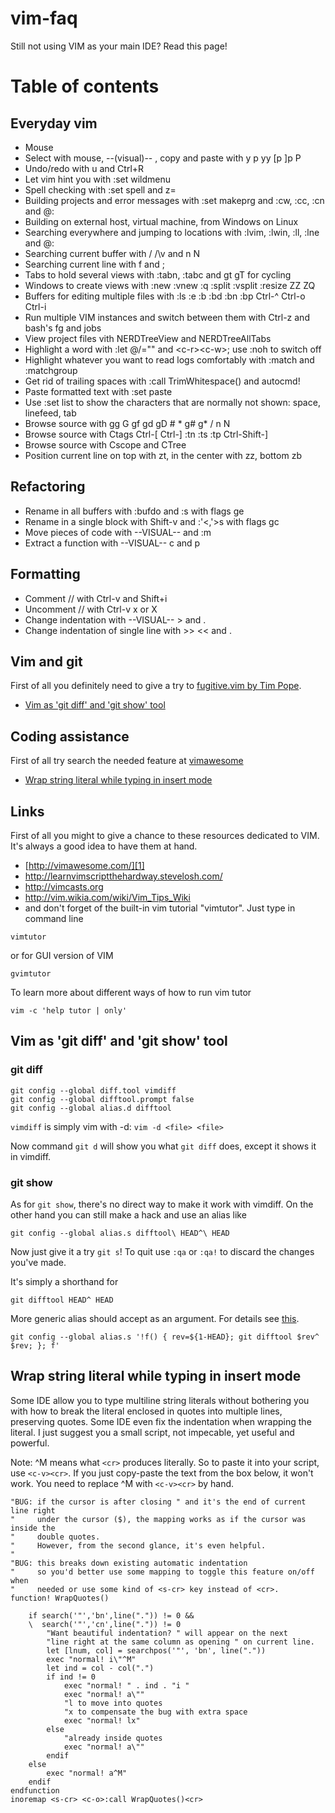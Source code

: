# vim-faq

Still not using VIM as your main IDE? Read this page!

# Table of contents

## Everyday vim

 + Mouse
 + Select with mouse, --(visual)-- , copy and paste with y p yy [p ]p P
 + Undo/redo with u and Ctrl+R
 + Let vim hint you with :set wildmenu
 + Spell checking with :set spell and z=
 + Building projects and error messages with :set makeprg and :cw, :cc, :cn and @:
 + Building on external host, virtual machine, from Windows on Linux
 + Searching everywhere and jumping to locations with :lvim, :lwin, :ll, :lne and @:
 + Searching current buffer with / /\v and n N
 + Searching current line with f and ;
 + Tabs to hold several views with :tabn, :tabc and gt gT for cycling
 + Windows to create views with :new :vnew :q :split :vsplit :resize ZZ ZQ
 + Buffers for editing multiple files with :ls :e :b :bd :bn :bp Ctrl-^ Ctrl-o Ctrl-i
 + Run multiple VIM instances and switch between them with Ctrl-z and bash's fg and jobs
 + View project files vith NERDTreeView and NERDTreeAllTabs
 + Highlight a word with :let @/="" and \<c-r\>\<c-w\>; use :noh to switch off
 + Highlight whatever you want to read logs comfortably with :match and :matchgroup
 + Get rid of trailing spaces with :call TrimWhitespace() and autocmd!
 + Paste formatted text with :set paste
 + Use :set list to show the characters that are normally not shown: space, linefeed, tab
 + Browse source with gg G gf gd gD # * g# g\* / n N
 + Browse source with Ctags Ctrl-[ Ctrl-] :tn :ts :tp Ctrl-Shift-]
 + Browse source with Cscope and CTree
 + Position current line on top with zt, in the center with zz, bottom zb
 
## Refactoring
 + Rename in all buffers with :bufdo and :s with flags ge
 + Rename in a single block with Shift-v and :'<,'>s with flags gc
 + Move pieces of code with --VISUAL-- and :m
 + Extract a function with --VISUAL-- c and p
 
## Formatting
 + Comment // with Ctrl-v and Shift+i
 + Uncomment // with Ctrl-v x or X
 + Change indentation with --VISUAL--  > and .
 + Change indentation of single line with >> << and .

## Vim and git

First of all you definitely need to give a try to [fugitive.vim by Tim Pope](https://github.com/tpope/vim-fugitive).

+ [Vim as 'git diff' and 'git show' tool](#vim-as-git-diff-and-git-show-tool)

## Coding assistance

First of all try search the needed feature at [vimawesome][1]

+ [Wrap string literal while typing in insert mode](#wrap-string-literal-while-typing-in-insert-mode)

## Links

First of all you might to give a chance to these resources dedicated to VIM. It's always a good idea to have them at hand.

+ [http://vimawesome.com/][1]
+ http://learnvimscriptthehardway.stevelosh.com/ 
+ http://vimcasts.org 
+ http://vim.wikia.com/wiki/Vim_Tips_Wiki 
+ and don't forget of the built-in vim tutorial "vimtutor". Just type in command line

```
vimtutor
```

or for GUI version of VIM

```
gvimtutor
```

To learn more about different ways of how to run vim tutor 

```
vim -c 'help tutor | only'
```

## Vim as 'git diff' and 'git show' tool
### git diff

```
git config --global diff.tool vimdiff
git config --global difftool.prompt false 
git config --global alias.d difftool
```

`vimdiff` is simply vim with -d: `vim -d <file> <file>`

Now command `git d` will show you what `git diff` does, except it shows it in vimdiff.

### git show

As for `git show`, there's no direct way to make it work with vimdiff.
On the other hand you can still make a hack and use an alias like

```
git config --global alias.s difftool\ HEAD^\ HEAD
```

Now just give it a try `git s`! To quit use `:qa` or `:qa!` to discard the changes you've made.

It's simply a shorthand for

```
git difftool HEAD^ HEAD
```

More generic alias should accept <revision> as an argument. For details see [this](http://jondavidjohn.com/git-aliases-parameters/).

```
git config --global alias.s '!f() { rev=${1-HEAD}; git difftool $rev^ $rev; }; f'
```

## Wrap string literal while typing in insert mode
Some IDE allow you to type multiline string literals without bothering you with how to break the literal enclosed in quotes into multiple lines, preserving quotes. Some IDE even fix the indentation when wrapping the literal. I just suggest you a small script, not impecable, yet useful and powerful.

Note: ^M means what `<cr>` produces literally. So to paste it into your script, use `<c-v><cr>`. If you just copy-paste the text from the box below, it won't work. You need to replace ^M with `<c-v><cr>` by hand.
```vim
"BUG: if the cursor is after closing " and it's the end of current line right 
"     under the cursor ($), the mapping works as if the cursor was inside the
"     double quotes.
"     However, from the second glance, it's even helpful.
"
"BUG: this breaks down existing automatic indentation
"     so you'd better use some mapping to toggle this feature on/off when
"     needed or use some kind of <s-cr> key instead of <cr>.
function! WrapQuotes()

    if search('"','bn',line(".")) != 0 &&
    \  search('"','cn',line(".")) != 0
        "Want beautiful indentation? " will appear on the next
        "line right at the same column as opening " on current line.
        let [lnum, col] = searchpos('"', 'bn', line("."))
        exec "normal! i\"^M"
        let ind = col - col(".") 
        if ind != 0
            exec "normal! " . ind . "i "
            exec "normal! a\""
            "l to move into quotes
            "x to compensate the bug with extra space
            exec "normal! lx" 
        else
            "already inside quotes
            exec "normal! a\""
        endif
    else
        exec "normal! a^M"
    endif
endfunction
inoremap <s-cr> <c-o>:call WrapQuotes()<cr>
```


[1]: http://vimawesome.com/
